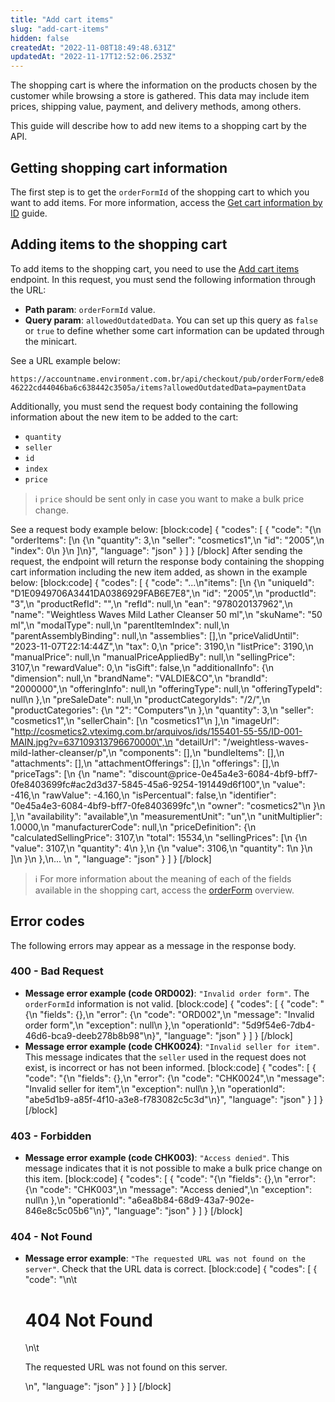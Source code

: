 ```yaml
---
title: "Add cart items"
slug: "add-cart-items"
hidden: false
createdAt: "2022-11-08T18:49:48.631Z"
updatedAt: "2022-11-17T12:52:06.253Z"
---
```

The shopping cart is where the information on the products chosen by the customer while browsing a store is gathered. This data may include item prices, shipping value, payment, and delivery methods, among others.

This guide will describe how to add new items to a shopping cart by the API.

## Getting shopping cart information

The first step is to get the `orderFormId` of the shopping cart to which you want to add items. For more information, access the [Get cart information by ID](https://developers.vtex.com/vtex-rest-api/docs/get-cart-information-by-id) guide.

## Adding items to the shopping cart

To add items to the shopping cart, you need to use the [Add cart items](https://developers.vtex.com/vtex-rest-api/reference/items) endpoint. In this request, you must send the following information through the URL:

- **Path param**: `orderFormId` value.
- **Query param**: `allowedOutdatedData`. You can set up this query as `false` or `true` to define whether some cart information can be updated through the minicart.

See a URL example below:

`https://accountname.environment.com.br/api/checkout/pub/orderForm/ede846222cd44046ba6c638442c3505a/items?allowedOutdatedData=paymentData`

Additionally, you must send the request body containing the following information about the new item to be added to the cart:

- `quantity`
- `seller`
- `id`
- `index`
- `price`

>ℹ️ `price` should be sent only in case you want to make a bulk price change.

See a request body example below:
[block:code]
{
  "codes": [
    {
      "code": "{\n     \"orderItems\": [\n          {\n               \"quantity\": 3,\n               \"seller\": \"cosmetics1\",\n               \"id\": \"2005\",\n               \"index\": 0\n          }\n     ]\n}",
      "language": "json"
    }
  ]
}
[/block]
After sending the request, the endpoint will return the response body containing the shopping cart information including the new item added, as shown in the example below:
[block:code]
{
  "codes": [
    {
      "code": "...\n\"items\": [\n        {\n            \"uniqueId\": \"D1E0949706A3441DA0386929FAB6E7E8\",\n            \"id\": \"2005\",\n            \"productId\": \"3\",\n            \"productRefId\": \"\",\n            \"refId\": null,\n            \"ean\": \"978020137962\",\n            \"name\": \"Weightless Waves Mild Lather Cleanser 50 ml\",\n            \"skuName\": \"50 ml\",\n            \"modalType\": null,\n            \"parentItemIndex\": null,\n            \"parentAssemblyBinding\": null,\n            \"assemblies\": [],\n            \"priceValidUntil\": \"2023-11-07T22:14:44Z\",\n            \"tax\": 0,\n            \"price\": 3190,\n            \"listPrice\": 3190,\n            \"manualPrice\": null,\n            \"manualPriceAppliedBy\": null,\n            \"sellingPrice\": 3107,\n            \"rewardValue\": 0,\n            \"isGift\": false,\n            \"additionalInfo\": {\n                \"dimension\": null,\n                \"brandName\": \"VALDIE&CO\",\n                \"brandId\": \"2000000\",\n                \"offeringInfo\": null,\n                \"offeringType\": null,\n                \"offeringTypeId\": null\n            },\n            \"preSaleDate\": null,\n            \"productCategoryIds\": \"/2/\",\n            \"productCategories\": {\n                \"2\": \"Computers\"\n            },\n            \"quantity\": 3,\n            \"seller\": \"cosmetics1\",\n            \"sellerChain\": [\n                \"cosmetics1\"\n            ],\n            \"imageUrl\": \"http://cosmetics2.vteximg.com.br/arquivos/ids/155401-55-55/ID-001-MAIN.jpg?v=637109313796670000\",\n            \"detailUrl\": \"/weightless-waves-mild-lather-cleanser/p\",\n            \"components\": [],\n            \"bundleItems\": [],\n            \"attachments\": [],\n            \"attachmentOfferings\": [],\n            \"offerings\": [],\n            \"priceTags\": [\n                {\n                    \"name\": \"discount@price-0e45a4e3-6084-4bf9-bff7-0fe8403699fc#ac2d3d37-5845-45a6-9254-191449d6f100\",\n                    \"value\": -416,\n                    \"rawValue\": -4.160,\n                    \"isPercentual\": false,\n                    \"identifier\": \"0e45a4e3-6084-4bf9-bff7-0fe8403699fc\",\n                    \"owner\": \"cosmetics2\"\n                }\n            ],\n            \"availability\": \"available\",\n            \"measurementUnit\": \"un\",\n            \"unitMultiplier\": 1.0000,\n            \"manufacturerCode\": null,\n            \"priceDefinition\": {\n                \"calculatedSellingPrice\": 3107,\n                \"total\": 15534,\n                \"sellingPrices\": [\n                    {\n                        \"value\": 3107,\n                        \"quantity\": 4\n                    },\n                    {\n                        \"value\": 3106,\n                        \"quantity\": 1\n                    }\n                ]\n            }\n        },\n... \n  ",
      "language": "json"
    }
  ]
}
[/block]

>ℹ️ For more information about the meaning of each of the fields available in the shopping cart, access the [orderForm](https://developers.vtex.com/vtex-rest-api/reference/orderform-fields) overview.

## Error codes

The following errors may appear as a message in the response body.

### 400 - Bad Request

- **Message error example (code ORD002)**: `"Invalid order form"`. The `orderFormId` information is not valid.
[block:code]
{
  "codes": [
    {
      "code": "{\n    \"fields\": {},\n    \"error\": {\n        \"code\": \"ORD002\",\n        \"message\": \"Invalid order form\",\n        \"exception\": null\n    },\n    \"operationId\": \"5d9f54e6-7db4-46d6-bca9-deeb278b8b98\"\n}",
      "language": "json"
    }
  ]
}
[/block]
- **Message error example (code CHK0024)**: `"Invalid seller for item"`. This message indicates that the `seller` used in the request does not exist, is incorrect or has not been informed.
[block:code]
{
  "codes": [
    {
      "code": "{\n    \"fields\": {},\n    \"error\": {\n        \"code\": \"CHK0024\",\n        \"message\": \"Invalid seller for item\",\n        \"exception\": null\n    },\n    \"operationId\": \"abe5d1b9-a85f-4f10-a3e8-f783082c5c3d\"\n}",
      "language": "json"
    }
  ]
}
[/block]

### 403 - Forbidden

- **Message error example (code CHK003)**: `"Access denied"`. This message indicates that it is not possible to make a bulk price change on this item.
[block:code]
{
  "codes": [
    {
      "code": "{\n    \"fields\": {},\n    \"error\": {\n        \"code\": \"CHK003\",\n        \"message\": \"Access denied\",\n        \"exception\": null\n    },\n    \"operationId\": \"a6ea8b84-68d9-43a7-902e-846e8c5c05b6\"\n}",
      "language": "json"
    }
  ]
}
[/block]

### 404 - Not Found

- **Message error example**: `"The requested URL was not found on the server"`. Check that the URL data is correct.
[block:code]
{
  "codes": [
    {
      "code": "<body>\n\t<h1>404 Not Found</h1>\n\t<p>The requested URL was not found on this server.</p>\n</body>",
      "language": "json"
    }
  ]
}
[/block]
